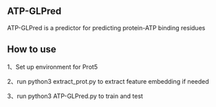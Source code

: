 ## ATP-GLPred
ATP-GLPred is a predictor for predicting protein-ATP binding residues 


## How to use
1、Set up environment for Prot5


2、run python3 extract_prot.py to extract feature embedding if needed


3、run python3 ATP-GLPred.py to train and test
